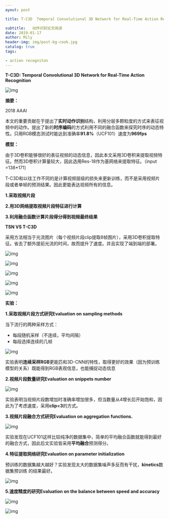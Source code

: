 ```yaml
---
ayout: post

title: T-C3D  Temporal Convolutional 3D Network for Real-Time Action Recognition

subtitle:   动作识别论文阅读
date: 2019-01-17
author: Mily
header-img: img/post-bg-cook.jpg
catalog: true
tags:

- action recogniton
---
```


**T-C3D: Temporal Convolutional 3D Network for Real-Time Action Recognition**

![img](https://note.youdao.com/yws/public/resource/f39a05cc28af7cc0ef9c7c1b2c2b91d6/xmlnote/B974BA781B634B3CBB43D53BD98DD623/21838)

**摘要：**

2018 AAAI

本文的重要贡献在于提出了**实时动作识别**结构，利用分层多颗粒度的方式来表征视频中的动作。提出了新的**时序编码**的方式利用不同的融合函数来探究时序的动态特性。只用RGB模态测试时能达到准确率**91.8%**（UCF101）速度为**969fps**



**模型：**

由于3D卷积能够很好的表征视频的动态信息，因此本文采用3D卷积来提取视频特征。然而3D卷积计算量较大，因此选用Res-18作为基网络来提取特征。（input =138*171）

T-C3D和以往工作不同的是计算视频层级的损失来更新训练，而不是采用视频片段或者单帧的预测结果。因此更能表达视频所有的信息。

**1.采取视频片段**

**2.用3D网络提取视频片段特征进行计算**

**3.利用融合函数计算片段得分得到视频最终结果**

**TSN VS T-C3D**

采用方法相当于光流图片（每个视频片段clip提取8帧图片），采用3D卷积提取特征。省去了额外提前光流的时间，故而提升了速度。并且实现了端到端的部署。

![img](https://note.youdao.com/yws/public/resource/f39a05cc28af7cc0ef9c7c1b2c2b91d6/xmlnote/BC86371294454C2F87E613BA79918209/21900)



![img](https://note.youdao.com/yws/public/resource/f39a05cc28af7cc0ef9c7c1b2c2b91d6/xmlnote/31FD760737314B5BBBE735EF98507E5C/21917)



![img](https://note.youdao.com/yws/public/resource/f39a05cc28af7cc0ef9c7c1b2c2b91d6/xmlnote/192D4383E3D1440AB32157B269AE113F/21871)

![img](https://note.youdao.com/yws/public/resource/f39a05cc28af7cc0ef9c7c1b2c2b91d6/xmlnote/FF4776DFB5DC4690807DC98D9BB4E99F/21896)



![img](https://note.youdao.com/yws/public/resource/f39a05cc28af7cc0ef9c7c1b2c2b91d6/xmlnote/86454A111DDC4AC3BC78165E79EF7828/21898)

**实验：**

**1.采取视频片段方式研究Evaluation on sampling methods**

当下流行的两种采样方式：

- 每段随机采样（不连续，平均间隔）
- 每段选择连续的几帧

![img](https://note.youdao.com/yws/public/resource/f39a05cc28af7cc0ef9c7c1b2c2b91d6/xmlnote/514993C703E6448992F679F577DC230A/21924)

实验表明**连续采样RGB**更能匹和3D-CNN的特性，取得更好的效果（因为预训练模型的关系）既能得到RGB表观信息，也能捕捉动态信息



**2.视频片段数量研究Evaluation on snippets number**

![img](https://note.youdao.com/yws/public/resource/f39a05cc28af7cc0ef9c7c1b2c2b91d6/xmlnote/9D386FAEE9BE464EB6E958463E4665E7/21934)

实验表明当视频片段数增加时准确率增加很多，但当数量从4增长后开始饱和，因此为了考虑速度，采用**clip=3**的方式。



**3.视频片段融合方式研究Evaluation on aggregation functions.**

![img](https://note.youdao.com/yws/public/resource/f39a05cc28af7cc0ef9c7c1b2c2b91d6/xmlnote/9EFF3C2D847C41C4972EE6835A30E281/21936)

实验发现在UCF101这样比较纯净的数据集中，简单的平均融合函数就能得到最好的融合方式，因此后文实验皆采用**平均融合**预测得分。



**4.特征提取网络研究Evaluation on parameter initialization**

预训练的数据集越大越好？实验发现太大的数据集噪声多反而有干扰，**kinetics**数据集预训练 的结果最好。

![img](https://note.youdao.com/yws/public/resource/f39a05cc28af7cc0ef9c7c1b2c2b91d6/xmlnote/804392A6C88245BD8ADEB08D45403F85/21941)



**5.速度精度的研究Evaluation on the balance between speed and accuracy**

![img](https://note.youdao.com/yws/public/resource/f39a05cc28af7cc0ef9c7c1b2c2b91d6/xmlnote/E1315F7C614A4BACB8CF45B6EC633B71/21944)



![img](https://note.youdao.com/yws/public/resource/f39a05cc28af7cc0ef9c7c1b2c2b91d6/xmlnote/24435B35CA304441AA6FF8CB79E21611/21951)